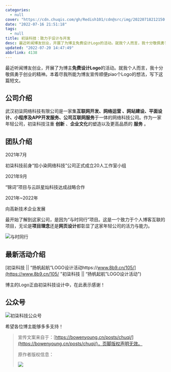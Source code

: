 ```yaml
---
categories:
  - null
cover: "https://cdn.chuqis.com/gh/Redish101/cdn@src/img/20220718212150.png"
date: "2022-07-16 21:51:18"
tags:
  - null
title: 初柒科技：致力于设计与开发
desc: 最近听闻博友创业，开展了为博主免费设计Logo的活动。就我个人而言，我十分敬佩勇于创业的精神。本着尽我所能为博友宣传顺便piao个Logo的想法，写下这篇短文。
updated: "2022-07-20 14:47:49"
abbrlink: 4138
---
```


最近听闻博友创业，开展了为博主**免费设计Logo**的活动。就我个人而言，我十分敬佩勇于创业的精神。本着尽我所能为博友宣传顺便piao个Logo的想法，写下这篇短文。

## 公司介绍

武汉初柒网络科技有限公司是一家集**互联网开发、网络运营 、网站建设、平面设计、小程序及APP开发服务、公司互联网服务**于一体的网络科技公司。作为一家年轻公司，初柒科技注重 **创新** 、**企业文化**的塑造以及更高品质的 **服务** 。

## 团队介绍

2021年7月

初柒科技前身“拾小染网络科技”公司正式成立20人工作室小组

2021年9月

“锦词”项目与云跃星灿科技达成战略合作

2021年~2022年

向高新技术企业发展

最开始了解到这家公司，是因为“与时同行”项目。这是一个致力于个人博客互联的项目，无论是**项目理念**还是**网页设计**都彰显了这家年轻公司的活力与能力。

![与时同行](https://oc.arcitcgn.cn/2022/07/16/62d20d4104dd0.png)

## 最新活动介绍

[初柒科技 || “扬帆起航”LOGO设计活动https://www.8b9.cn/105/](https://www.8b9.cn/105/ "初柒科技 || “扬帆起航”LOGO设计活动")

博主的Logo正由初柒科技设计中，在此表示感谢！

## 公众号

![初柒科技公众号](https://oc.arcitcgn.cn/2022/07/16/62d20f37d520c.jpg)

希望各位博主能够多多支持！

> 宣传文案来自于：[https://bowenyoung.cn/posts/chuqi/](https://bowenyoung.cn/posts/chuqi/)，页脚版权声明无效。
>
> 原作者版权信息：
>
> ![](https://cdn.chuqis.com/gh/Redish101/cdn@src/img/20220716222002.png)
